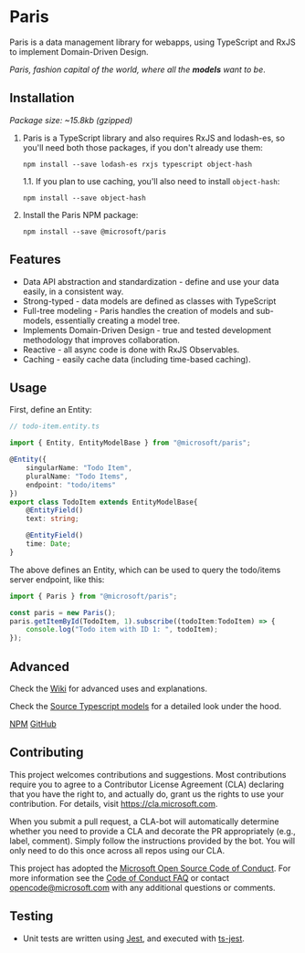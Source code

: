# Paris

Paris is a data management library for webapps, using TypeScript and RxJS to implement Domain-Driven Design.

*Paris, fashion capital of the world, where all the **models** want to be*.


## Installation

*Package size: ~15.8kb (gzipped)*

1. Paris is a TypeScript library and also requires RxJS and lodash-es, so you'll need both those packages, if you don't already use them:

	```
	npm install --save lodash-es rxjs typescript object-hash
	```

    1.1. If you plan to use caching, you'll also need to install `object-hash`:
	```
	npm install --save object-hash
	```

2. Install the Paris NPM package:

	```
	npm install --save @microsoft/paris
	```

## Features

- Data API abstraction and standardization - define and use your data easily, in a consistent way.
- Strong-typed - data models are defined as classes with TypeScript
- Full-tree modeling - Paris handles the creation of models and sub-models, essentially creating a model tree.
- Implements Domain-Driven Design - true and tested development methodology that improves collaboration.
- Reactive - all async code is done with RxJS Observables.
- Caching - easily cache data (including time-based caching).


## Usage

First, define an Entity:

```typescript
// todo-item.entity.ts

import { Entity, EntityModelBase } from "@microsoft/paris";

@Entity({
	singularName: "Todo Item",
	pluralName: "Todo Items",
	endpoint: "todo/items"
})
export class TodoItem extends EntityModelBase{
	@EntityField()
	text: string;

	@EntityField()
	time: Date;
}
```

The above defines an Entity, which can be used to query the todo/items server endpoint, like this:

```typescript
import { Paris } from "@microsoft/paris";

const paris = new Paris();
paris.getItemById(TodoItem, 1).subscribe((todoItem:TodoItem) => {
	console.log("Todo item with ID 1: ", todoItem);
});
```

## Advanced

Check the [Wiki](https://github.com/Microsoft/paris/wiki) for advanced uses and explanations.

Check the [Source Typescript models](https://microsoft.github.io/paris/) for a detailed look under the hood.

[NPM](https://www.npmjs.com/package/@microsoft/paris) [GitHub](https://github.com/Microsoft/paris)


## Contributing

This project welcomes contributions and suggestions.  Most contributions require you to agree to a
Contributor License Agreement (CLA) declaring that you have the right to, and actually do, grant us
the rights to use your contribution. For details, visit https://cla.microsoft.com.

When you submit a pull request, a CLA-bot will automatically determine whether you need to provide
a CLA and decorate the PR appropriately (e.g., label, comment). Simply follow the instructions
provided by the bot. You will only need to do this once across all repos using our CLA.

This project has adopted the [Microsoft Open Source Code of Conduct](https://opensource.microsoft.com/codeofconduct/).
For more information see the [Code of Conduct FAQ](https://opensource.microsoft.com/codeofconduct/faq/) or
contact [opencode@microsoft.com](mailto:opencode@microsoft.com) with any additional questions or comments.

## Testing
* Unit tests are written using [Jest](https://jestjs.io/), and executed with [ts-jest](https://github.com/kulshekhar/ts-jest).